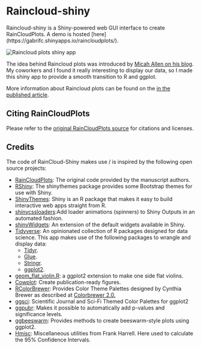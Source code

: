 # Raincloud-shiny

<p>Raincloud-shiny is a Shiny-powered web GUI interface to create RainCloudPlots. A demo is hosted [here](https://gabrifc.shinyapps.io/raincloudplots/).</p>

![Raincloud plots shiny app](https://raw.githubusercontent.com/gabrifc/raincloud-shiny/master/rainCloudPlots.PNG)

<p>The idea behind Raincloud plots was introduced by <a href='https://micahallen.org/2018/03/15/introducing-raincloud-plots/'>Micah Allen on his blog</a>. My coworkers and I found it really interesting to display our data, so I made this shiny app to provide a smooth transition to R and ggplot.</p>
<p>More information about Raincloud plots can be found on the <a href='https://wellcomeopenresearch.org/articles/4-63/v1'>in the published article</a>.</p>

## Citing RainCloudPlots

Please refer to
the [original RainCloudPlots source](https://github.com/RainCloudPlots/RainCloudPlots#citing-raincloudplots) for
citations and licenses.

## Credits

The code of RainCloud-Shiny makes use / is inspired by the following open source projects:
<ul>
	<li><a href="https://github.com/RainCloudPlots/RainCloudPlots">RainCloudPlots</a>: The original code provided by the manuscript authors.</li>
	<li><a href="https://shiny.rstudio.com/">RShiny</a>: The shinythemes package provides some Bootstrap themes for use with Shiny.</li>
	<li><a href="https://rstudio.github.io/shinythemes/">ShinyThemes</a>: Shiny is an R package that makes it easy to build interactive web apps straight from R.</li>
	<li><a href="https://github.com/andrewsali/shinycssloaders">shinycssloaders</a>:Add loader animations (spinners) to Shiny Outputs in an automated fashion.</li>
	<li><a href="https://dreamrs.github.io/shinyWidgets/index.html">shinyWidgets</a>: An extension of the default widgets available in Shiny.</li>
	<li><a href="https://www.tidyverse.org/">Tidyverse</a>: An opinionated collection of R packages designed for data science. This app makes use of the following packages to wrangle and display data:
		<ul>
			<li><a href="https://tidyr.tidyverse.org/">Tidyr</a>.</li>
			<li><a href="https://glue.tidyverse.org">Glue</a>.</li>
			<li><a href="https://stringr.tidyverse.org">Stringr</a>.</li>
			<li><a href="https://ggplot2.tidyverse.org/">ggplot2</a>.</li>
		</ul>
	</li>
	<li><a href="https://gist.github.com/dgrtwo/eb7750e74997891d7c20">geom_flat_violin.R</a>: a ggplot2 extension to make one side flat violins.</li>
	<li><a href="https://github.com/wilkelab/cowplot">Cowplot</a>: Create publication-ready figures.</li>
	<li><a href="https://cran.r-project.org/web/packages/RColorBrewer/index.html">RColorBrewer</a>: Provides Color Theme Palettes designed by Cynthia Brewer as described at <a href="http://colorbrewer2.org">Colorbrewer 2.0.</a></li>
	<li><a href="https://nanx.me/ggsci/">ggsci</a>: Scientific Journal and Sci-Fi Themed Color Palettes for ggplot2</li>
	<li><a href="http://www.sthda.com/english/rpkgs/ggpubr/">ggpubr</a>: Makes it possible to automatically add p-values and significance levels.</li>
	<li><a href="https://github.com/eclarke/ggbeeswarm">ggbeeswarm</a>: Provides methods to create beeswarm-style plots using ggplot2.</li>
	<li><a href="http://biostat.mc.vanderbilt.edu/wiki/Main/Hmisc">Hmisc</a>: Miscellaneous utilities from Frank Harrell. Here used to calculate the 95% Confidence Intervals.</li>
</ul>

